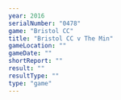 ```yaml
---
year: 2016
serialNumber: "0478" 
game: "Bristol CC"
title: "Bristol CC v The Min"
gameLocation: ""
gameDate: ""
shortReport: ""
result: ""
resultType: ""
type: "game"
---
```

